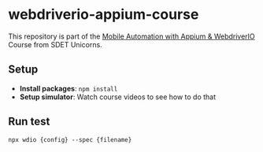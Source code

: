 # webdriverio-appium-course
This repository is part of the [Mobile Automation with Appium &amp; WebdriverIO](https://sdetunicorns.com/course/mobile-automation-with-appium-2-0-and-webdriverio/) Course from SDET Unicorns.

## Setup
- **Install packages**: `npm install`
- **Setup simulator**: Watch course videos to see how to do that

## Run test
`npx wdio {config} --spec {filename}`
